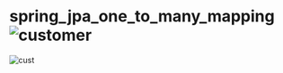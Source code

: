 # spring_jpa_one_to_many_mapping![customer](https://user-images.githubusercontent.com/119667672/215252907-ea3f0a53-638c-423d-83ff-e418bd20a01e.JPG)
![cust](https://user-images.githubusercontent.com/119667672/215252911-7c6590ee-f738-40f9-a980-661bd76809c8.JPG)
